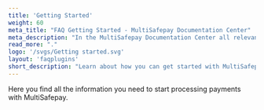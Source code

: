 ```yaml
---
title: 'Getting Started'
weight: 60
meta_title: "FAQ Getting Started - MultiSafepay Documentation Center"
meta_description: "In the MultiSafepay Documentation Center all relevant information regarding our Plugins and API. As well as Support pages for Payment Method, Tools and General Questions. You can also find the contact details of our Support Team and Integration Team."
read_more: "."
logo: '/svgs/Getting started.svg'
layout: 'faqplugins'
short_description: "Learn about how you can get started with MultiSafepay from the on boarding process to testing."
---
```

Here you find all the information you need to start processing payments with MultiSafepay.

